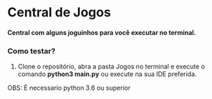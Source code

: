 # Central de Jogos 
#### Central com alguns joguinhos para você executar no terminal.

### Como testar?

1. Clone o repositório, abra a pasta Jogos no terminal e execute o comando **python3 main.py** ou execute na sua IDE preferida.

OBS: É necessario python 3.6 ou superior
